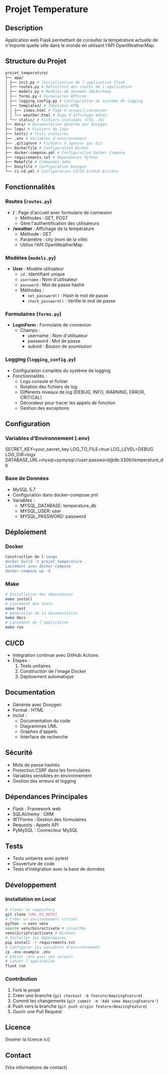 # Projet Temperature

## Description
Application web Flask permettant de consulter la température actuelle de n'importe quelle ville dans le monde en utilisant l'API OpenWeatherMap.

## Structure du Projet

```bash
projet_temperature/
├── app/
│ ├── init.py # Initialisation de l'application Flask
│ ├── routes.py # Définition des routes de l'application
│ ├── models.py # Modèles de données SQLAlchemy
│ ├── forms.py # Formulaires WTForms
│ ├── logging_config.py # Configuration du système de logging
│ ├── templates/ # Templates HTML
│ │ ├── index.html # Page d'accueil/connexion
│ │ └── weather.html # Page d'affichage météo
│ └── static/ # Fichiers statiques (CSS, JS)
├── docs/ # Documentation générée par Doxygen
├── logs/ # Fichiers de logs
├── tests/ # Tests unitaires
├── .env # Variables d'environnement
├── .gitignore # Fichiers à ignorer par Git
├── Dockerfile # Configuration Docker
├── docker-compose.yml # Configuration Docker Compose
├── requirements.txt # Dépendances Python
├── Makefile # Commandes make
├── Doxyfile # Configuration Doxygen
└── ci-cd.yml # Configuration CI/CD GitHub Actions
```

## Fonctionnalités

### Routes (`routes.py`)
- **/** : Page d'accueil avec formulaire de connexion
  - Méthodes : GET, POST
  - Gère l'authentification des utilisateurs
- **/weather** : Affichage de la température
  - Méthode : GET
  - Paramètre : city (nom de la ville)
  - Utilise l'API OpenWeatherMap

### Modèles (`models.py`)
- **User** : Modèle utilisateur
  - `id` : Identifiant unique
  - `username` : Nom d'utilisateur
  - `password` : Mot de passe hashé
  - Méthodes :
    - `set_password()` : Hash le mot de passe
    - `check_password()` : Vérifie le mot de passe

### Formulaires (`forms.py`)
- **LoginForm** : Formulaire de connexion
  - Champs :
    - username : Nom d'utilisateur
    - password : Mot de passe
    - submit : Bouton de soumission

### Logging (`logging_config.py`)
- Configuration complète du système de logging
- Fonctionnalités :
  - Logs console et fichier
  - Rotation des fichiers de log
  - Différents niveaux de log (DEBUG, INFO, WARNING, ERROR, CRITICAL)
  - Décorateur pour tracer les appels de fonction
  - Gestion des exceptions

## Configuration

### Variables d'Environnement (.env)


SECRET_KEY=your_secret_key
LOG_TO_FILE=true
LOG_LEVEL=DEBUG
LOG_DIR=logs
DATABASE_URL=mysql+pymysql://user:password@db:3306/temperature_db


### Base de Données
- MySQL 5.7
- Configuration dans docker-compose.yml
- Variables :
  - MYSQL_DATABASE: temperature_db
  - MYSQL_USER: user
  - MYSQL_PASSWORD: password

## Déploiement

### Docker

```bash
Construction de l'image
docker build -t projet_temperature .
Lancement avec docker-compose
docker-compose up -d
```

### Make

```bash
# Installation des dépendances
make install
# Lancement des tests
make test
# Génération de la documentation
make docs
# Lancement de l'application
make run
```

## CI/CD
- Intégration continue avec GitHub Actions
- Étapes :
  1. Tests unitaires
  2. Construction de l'image Docker
  3. Déploiement automatique

## Documentation
- Générée avec Doxygen
- Format : HTML
- Inclut :
  - Documentation du code
  - Diagrammes UML
  - Graphes d'appels
  - Interface de recherche

## Sécurité
- Mots de passe hashés
- Protection CSRF dans les formulaires
- Variables sensibles en environnement
- Gestion des erreurs et logging

## Dépendances Principales
- Flask : Framework web
- SQLAlchemy : ORM
- WTForms : Gestion des formulaires
- Requests : Appels API
- PyMySQL : Connecteur MySQL

## Tests
- Tests unitaires avec pytest
- Couverture de code
- Tests d'intégration avec la base de données

## Développement

### Installation en Local

```bash
# Cloner le repository
git clone [URL_DU_REPO]
# Créer un environnement virtuel
python -m venv venv
source venv/bin/activate # Linux/Mac
venv\Scripts\activate # Windows
# Installer les dépendances
pip install -r requirements.txt
# Configurer les variables d'environnement
cp .env.example .env
# Éditer .env avec vos valeurs
# Lancer l'application
flask run
```


### Contribution
1. Fork le projet
2. Créer une branche (`git checkout -b feature/AmazingFeature`)
3. Commit les changements (`git commit -m 'Add some AmazingFeature'`)
4. Push vers la branche (`git push origin feature/AmazingFeature`)
5. Ouvrir une Pull Request

## Licence
[Insérer la licence ici]

## Contact
[Vos informations de contact]
